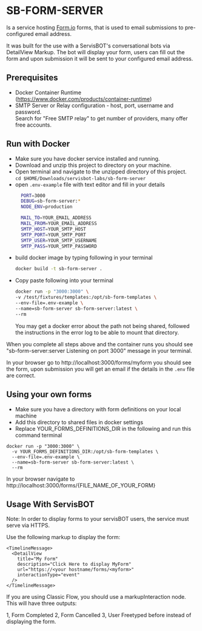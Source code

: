 
# SB-FORM-SERVER

Is a service hosting [Form.io](https://github.com/formio/formio) forms, that is used to email submissions to pre-configured email address.


It was built for the use with a ServisBOT's conversational bots via DetailView Markup. The bot will display your form, users can fill out the form and upon submission it will be sent to your configured email address.


## Prerequisites

* Docker Container Runtime (https://www.docker.com/products/container-runtime)
* SMTP Server or Relay configuration - host, port, username and password.  
  Search for "Free SMTP relay" to get number of providers, many offer free accounts.


## Run with Docker
* Make sure you have docker service installed and running.
* Download and unzip this project to directory on your machine.
* Open terminal and navigate to the unzipped directory of this project.   
  `cd $HOME/Downloads/servisbot-labs/sb-form-server`
* open `.env-example` file with text editor and fill in your details
  ```sh
    PORT=3000
    DEBUG=sb-form-server:*
    NODE_ENV=production

    MAIL_TO=YOUR_EMAIL_ADDRESS
    MAIL_FROM=YOUR_EMAIL_ADDRESS
    SMTP_HOST=YOUR_SMTP_HOST
    SMTP_PORT=YOUR_SMTP_PORT
    SMTP_USER=YOUR_SMTP_USERNAME
    SMTP_PASS=YOUR_SMTP_PASSWORD
  ```
* build docker image by typing following in your terminal
  ```sh
  docker build -t sb-form-server .
  ```
* Copy paste following into your terminal
  ```sh
  docker run -p "3000:3000" \
  -v /test/fixtures/templates:/opt/sb-form-templates \
  --env-file=.env-example \
  --name=sb-form-server sb-form-server:latest \
  --rm
  ```
  You may get a docker error about the path not being shared, followed the instructions in the error log to be able to mount that directory.

When you complete all steps above and the container runs you should see "sb-form-server:server Listening on port 3000" message in your terminal.

In your browser go to http://localhost:3000/forms/myform you should see the form, upon submission you will get an email if the details in the `.env` file are correct.

## Using your own forms
* Make sure you have a directory with form definitions on your local machine
* Add this directory to shared files in docker settings
* Replace YOUR_FORMS_DEFINITIONS_DIR in the following and run this command terminal
```
docker run -p "3000:3000" \
  -v YOUR_FORMS_DEFINITIONS_DIR:/opt/sb-form-templates \
  --env-file=.env-example \
  --name=sb-form-server sb-form-server:latest \
  --rm
```
In your browser navigate to http://localhost:3000/forms/{FILE_NAME_OF_YOUR_FORM}

## Usage With ServisBOT
Note: In order to display forms to your servisBOT users, the service must serve via HTTPS.

Use the following markup to display the form:
```
<TimelineMessage>
  <DetailView
    title="My Form"
    description="Click Here to display MyForm"
    url="https://<your hostname/forms/<myform>"
    interactionType="event"
  />
</TimelineMessage>
```
If you are using Classic Flow, you should use a markupInteraction node. This will have three outputs:

1, Form Completed
2, Form Cancelled
3, User Freetyped before instead of displaying the form.
